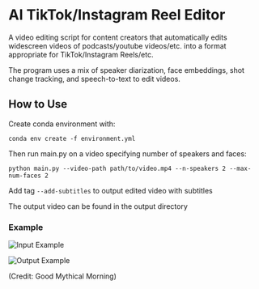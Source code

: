 # AI TikTok/Instagram Reel Editor

A video editing script for content creators that automatically edits
widescreen videos of podcasts/youtube videos/etc. into a format 
appropriate for TikTok/Instagram Reels/etc.

The program uses a mix of speaker diarization, face embeddings,
shot change tracking, and speech-to-text to edit videos.

## How to Use

Create conda environment with:

`conda env create -f environment.yml`

Then run main.py on a video specifying number of speakers and faces:

`python main.py --video-path path/to/video.mp4 --n-speakers 2 --max-num-faces 2`

Add tag `--add-subtitles` to output edited video with subtitles

The output video can be found in the output directory

### Example

![Input Example](examples/input.gif)

![Output Example](examples/output.gif)

(Credit: Good Mythical Morning)
